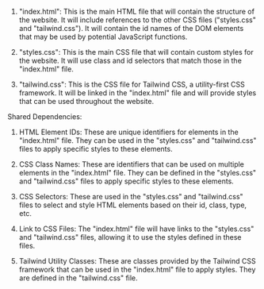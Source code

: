 1. "index.html": This is the main HTML file that will contain the structure of the website. It will include references to the other CSS files ("styles.css" and "tailwind.css"). It will contain the id names of the DOM elements that may be used by potential JavaScript functions.

2. "styles.css": This is the main CSS file that will contain custom styles for the website. It will use class and id selectors that match those in the "index.html" file.

3. "tailwind.css": This is the CSS file for Tailwind CSS, a utility-first CSS framework. It will be linked in the "index.html" file and will provide styles that can be used throughout the website.

Shared Dependencies:

1. HTML Element IDs: These are unique identifiers for elements in the "index.html" file. They can be used in the "styles.css" and "tailwind.css" files to apply specific styles to these elements.

2. CSS Class Names: These are identifiers that can be used on multiple elements in the "index.html" file. They can be defined in the "styles.css" and "tailwind.css" files to apply specific styles to these elements.

3. CSS Selectors: These are used in the "styles.css" and "tailwind.css" files to select and style HTML elements based on their id, class, type, etc.

4. Link to CSS Files: The "index.html" file will have links to the "styles.css" and "tailwind.css" files, allowing it to use the styles defined in these files.

5. Tailwind Utility Classes: These are classes provided by the Tailwind CSS framework that can be used in the "index.html" file to apply styles. They are defined in the "tailwind.css" file.